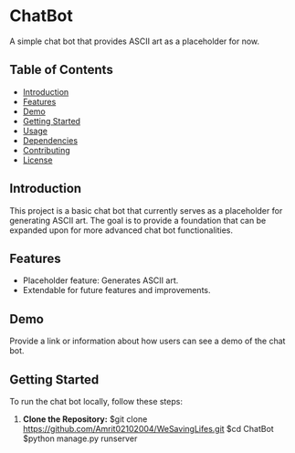 # ChatBot

A simple chat bot that provides ASCII art as a placeholder for now.

## Table of Contents

- [Introduction](#introduction)
- [Features](#features)
- [Demo](#demo)
- [Getting Started](#getting-started)
- [Usage](#usage)
- [Dependencies](#dependencies)
- [Contributing](#contributing)
- [License](#license)

## Introduction

This project is a basic chat bot that currently serves as a placeholder for generating ASCII art. The goal is to provide a foundation that can be expanded upon for more advanced chat bot functionalities.

## Features

- Placeholder feature: Generates ASCII art.
- Extendable for future features and improvements.

## Demo

Provide a link or information about how users can see a demo of the chat bot.

## Getting Started

To run the chat bot locally, follow these steps:

1. **Clone the Repository:**
   $git clone https://github.com/Amrit02102004/WeSavingLifes.git
   $cd ChatBot
   $python manage.py runserver

   
